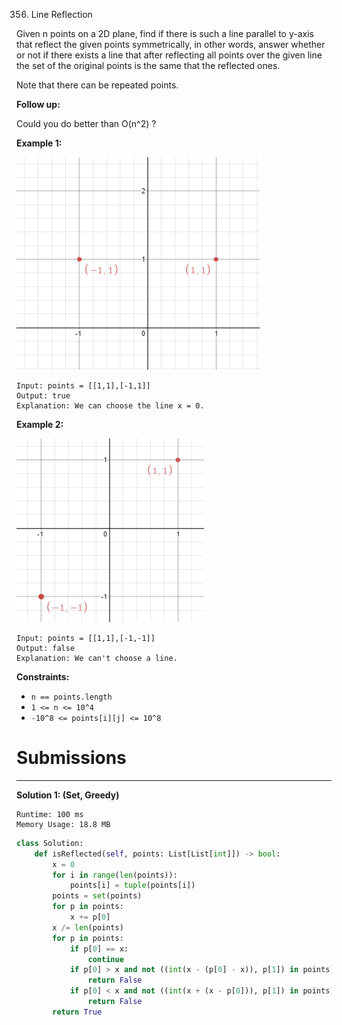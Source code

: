 356. Line Reflection

Given n points on a 2D plane, find if there is such a line parallel to y-axis that reflect the given points symmetrically, in other words, answer whether or not if there exists a line that after reflecting all points over the given line the set of the original points is the same that the reflected ones.

Note that there can be repeated points.

**Follow up:**

Could you do better than O(n^2) ?

 

**Example 1:**

![356_example_1.png](img/356_example_1.png)
```
Input: points = [[1,1],[-1,1]]
Output: true
Explanation: We can choose the line x = 0.
```

**Example 2:**

![356_example_2.png](img/356_example_2.png)
```
Input: points = [[1,1],[-1,-1]]
Output: false
Explanation: We can't choose a line.
```

**Constraints:**

* `n == points.length`
* `1 <= n <= 10^4`
* `-10^8 <= points[i][j] <= 10^8`

# Submissions
---
**Solution 1: (Set, Greedy)**
```
Runtime: 100 ms
Memory Usage: 18.8 MB
```
```python
class Solution:
    def isReflected(self, points: List[List[int]]) -> bool:
        x = 0
        for i in range(len(points)):
            points[i] = tuple(points[i])
        points = set(points)
        for p in points:
            x += p[0]
        x /= len(points)
        for p in points:
            if p[0] == x:
                continue
            if p[0] > x and not ((int(x - (p[0] - x)), p[1]) in points):
                return False
            if p[0] < x and not ((int(x + (x - p[0])), p[1]) in points):
                return False
        return True
```